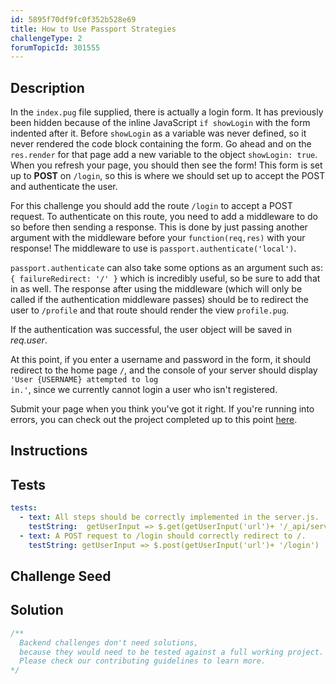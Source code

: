 ```yaml
---
id: 5895f70df9fc0f352b528e69
title: How to Use Passport Strategies
challengeType: 2
forumTopicId: 301555
---
```


## Description
<section id='description'>

In the <code>index.pug</code> file supplied, there is actually a login form. It has previously been hidden because of the inline JavaScript <code>if showLogin</code> with the form indented after it. Before <code>showLogin</code> as a variable was never defined, so it never rendered the code block containing the form. Go ahead and on the <code>res.render</code> for that page add a new variable to the object <code>showLogin: true</code>. When you refresh your page, you should then see the form! This form is set up to <b>POST</b> on <code>/login</code>, so this is where we should set up to accept the POST and authenticate the user.

For this challenge you should add the route <code>/login</code> to accept a POST request. To authenticate on this route, you need to add a middleware to do so before then sending a response. This is done by just passing another argument with the middleware before your <code>function(req,res)</code> with your response! The middleware to use is <code>passport.authenticate('local')</code>.

<code>passport.authenticate</code> can also take some options as an argument such as: <code>{ failureRedirect: '/' }</code> which is incredibly useful, so be sure to add that in as well. The response after using the middleware (which will only be called if the authentication middleware passes) should be to redirect the user to <code>/profile</code> and that route should render the view <code>profile.pug</code>.

If the authentication was successful, the user object will be saved in <em>req.user</em>.

At this point, if you enter a username and password in the form, it should redirect to the home page <code>/</code>, and the console of your server should display <code>'User {USERNAME} attempted to log in.'</code>, since we currently cannot login a user who isn't registered.

Submit your page when you think you've got it right. If you're running into errors, you can check out the project completed up to this point <a href='https://gist.github.com/camperbot/7ad011ac54612ad53188b500c5e99cb9' target='_blank'>here</a>.

</section>

## Instructions
<section id='instructions'>

</section>

## Tests
<section id='tests'>

```yml
tests:
  - text: All steps should be correctly implemented in the server.js.
    testString:  getUserInput => $.get(getUserInput('url')+ '/_api/server.js') .then(data => { assert.match(data, /showLogin:( |)true/gi, 'You should be passing the variable "showLogin" as true to your render function for the homepage'); assert.match(data, /failureRedirect:( |)('|")\/('|")/gi, 'Your code should include a failureRedirect to the "/" route'); assert.match(data, /login[^]*post[^]*local/gi, 'You should have a route for login which accepts a POST and passport.authenticates local'); }, xhr => { throw new Error(xhr.statusText); })
  - text: A POST request to /login should correctly redirect to /.
    testString: getUserInput => $.post(getUserInput('url')+ '/login') .then(data => { assert.match(data, /Looks like this page is being rendered from Pug into HTML!/gi, 'A login attempt at this point should redirect to the homepage since we do not have any registered users'); }, xhr => { throw new Error(xhr.statusText); })

```

</section>

## Challenge Seed
<section id='challengeSeed'>

</section>

## Solution
<section id='solution'>

```js
/**
  Backend challenges don't need solutions, 
  because they would need to be tested against a full working project. 
  Please check our contributing guidelines to learn more.
*/
```

</section>
